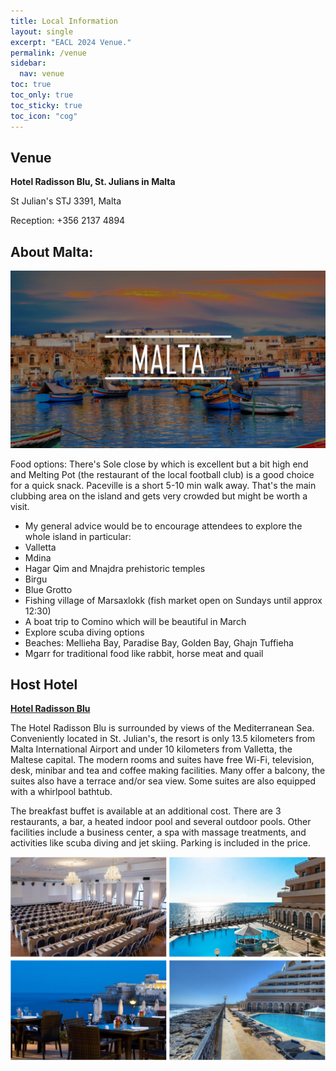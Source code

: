 ```yaml
---
title: Local Information
layout: single
excerpt: "EACL 2024 Venue."
permalink: /venue
sidebar:
  nav: venue
toc: true
toc_only: true
toc_sticky: true
toc_icon: "cog"
---
```


## Venue 
**Hotel Radisson Blu, St. Julians in Malta**

St Julian's STJ 3391, Malta

Reception: +356 2137 4894

## About Malta: 

<a href="/downloads/Malta.pdf" target="_blank">
    <img src="/assets/images/Malta.jpg" alt="Clickable Image">
</a>

Food options: There's Sole close by which is excellent but a bit high end and Melting Pot (the restaurant of the local football club) is a good choice for a quick snack. Paceville is a short 5-10 min walk away. That's the main clubbing area on the island and gets very crowded but might be worth a visit.

- My general advice would be to encourage attendees to explore the whole island in particular:
- Valletta
- Mdina
- Hagar Qim and Mnajdra prehistoric temples
- Birgu
- Blue Grotto
- Fishing village of Marsaxlokk (fish market open on Sundays until approx 12:30)
- A boat trip to Comino which will be beautiful in March
- Explore scuba diving options
- Beaches: Mellieha Bay, Paradise Bay, Golden Bay, Ghajn Tuffieha
- Mgarr for traditional food like rabbit, horse meat and quail

## Host Hotel
[**Hotel Radisson Blu**](https://www.radissonhotels.com/en-us/booking/room-display?checkInDate=2024-03-17&checkOutDate=2024-03-18&adults%5B%5D=2&children%5B%5D=0&searchType=lowest&promotionCode=&voucher=&brandFirst=rdb&hotelCode=MTMLASTJ)

<!--€129.79 Double Rate includes accommodations and tax. St Julian's STJ 3391, Malta. Reception: +356 2137 4894 -->

The Hotel Radisson Blu is surrounded by views of the Mediterranean Sea. Conveniently located in St. Julian's, the resort is only 13.5 kilometers from Malta International Airport and under 10 kilometers from Valletta, the Maltese capital. The modern rooms and suites have free Wi-Fi, television, desk, minibar and tea and coffee making facilities. Many offer a balcony, the suites also have a terrace and/or sea view. Some suites are also equipped with a whirlpool bathtub.

The breakfast buffet is available at an additional cost. There are 3 restaurants, a bar, a heated indoor pool and several outdoor pools. Other facilities include a business center, a spa with massage treatments, and activities like scuba diving and jet skiing. Parking is included in the price.

<img src="/assets/images/venue-pictures.jpg" alt="hotels-radisson-blu">